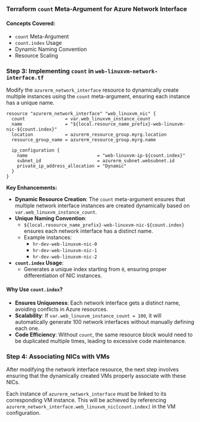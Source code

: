 ### Terraform `count` Meta-Argument for Azure Network Interface  

#### Concepts Covered:
- `count` Meta-Argument  
- `count.index` Usage  
- Dynamic Naming Convention  
- Resource Scaling  

### Step 3: Implementing `count` in `web-linuxvm-network-interface.tf`

Modify the `azurerm_network_interface` resource to dynamically create multiple instances using the `count` meta-argument, ensuring each instance has a unique name.

```hcl
resource "azurerm_network_interface" "web_linuxvm_nic" {
  count               = var.web_linuxvm_instance_count
  name                = "${local.resource_name_prefix}-web-linuxvm-nic-${count.index}"
  location            = azurerm_resource_group.myrg.location
  resource_group_name = azurerm_resource_group.myrg.name

  ip_configuration {
    name                          = "web-linuxvm-ip-${count.index}"
    subnet_id                     = azurerm_subnet.websubnet.id
    private_ip_address_allocation = "Dynamic"
  }
}
```

**Key Enhancements:**
- **Dynamic Resource Creation**: The `count` meta-argument ensures that multiple network interface instances are created dynamically based on `var.web_linuxvm_instance_count`.
- **Unique Naming Convention**:  
  - `${local.resource_name_prefix}-web-linuxvm-nic-${count.index}` ensures each network interface has a distinct name.  
  - Example instances:  
    - `hr-dev-web-linuxvm-nic-0`
    - `hr-dev-web-linuxvm-nic-1`
    - `hr-dev-web-linuxvm-nic-2`
- **`count.index` Usage**:  
  - Generates a unique index starting from `0`, ensuring proper differentiation of NIC instances.



#### Why Use `count.index`?
- **Ensures Uniqueness**:   Each network interface gets a distinct name, avoiding conflicts in Azure resources.
- **Scalability**:   If `var.web_linuxvm_instance_count = 100`, it will automatically generate 100 network interfaces without manually defining each one.
- **Code Efficiency**:   Without `count`, the same resource block would need to be duplicated multiple times, leading to excessive code maintenance.


### Step 4: Associating NICs with VMs
After modifying the network interface resource, the next step involves ensuring that the dynamically created VMs properly associate with these NICs.

Each instance of `azurerm_network_interface` must be linked to its corresponding VM instance. This will be achieved by referencing `azurerm_network_interface.web_linuxvm_nic[count.index]` in the VM configuration.


